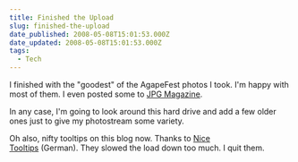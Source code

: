 ```yaml
---
title: Finished the Upload
slug: finished-the-upload
date_published: 2008-05-08T15:01:53.000Z
date_updated: 2008-05-08T15:01:53.000Z
tags:
  - Tech
---
```


I finished with the "goodest" of the AgapeFest photos I took. I'm happy with most of them. I even posted some to [JPG Magazine](http://www.jpgmag.com).

In any case, I'm going to look around this hard drive and add a few older ones just to give my photostream some variety.

Oh also, nifty tooltips on this blog now. Thanks to [Nice Tooltips](http://bueltge.de/wp-bubble-tooltips-plugin/142/) (German). They slowed the load down too much. I quit them.
